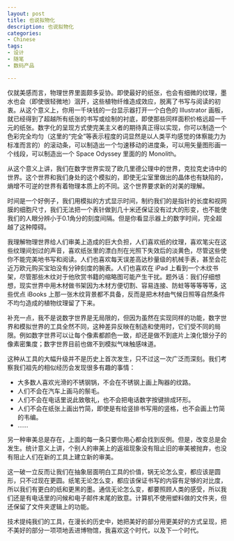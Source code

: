 ```yaml
---
layout: post
title: 也说拟物化
description: 也说拟物化
categories: 
- Chinese
tags: 
- 设计
- 随笔
- 数码产品

---
```







仅就美感而言，物理世界里面颇多妥协。即使最好的纸张，也会有细微的纹理，墨水也会（即使很轻微地）洇开，这些植物纤维造成效应，脱离了书写与阅读的初衷。从这个意义上，你用一千块钱的一台显示器打开一个白色的 Illustrator 画板，就已经得到了超越所有纸张的书写或绘制的衬底，即使那些同样面积价格远超一千元的纸张。数字化的呈现方式使完美主义者的期待真正得以实现，你可以制造一个色彩完全均匀（这里的“完全”等表示程度的词显然是以人类平均感觉的体察能力为标准而言的）的滚动条，可以制造出一个匀速移动的进度条，可以用矢量图形画一个线段，可以制造出一个 Space Odyssey 里面的的 Monolith。

从这个意义上讲，我们在数字世界实现了欧几里德公理中的世界，克拉克史诗中的世界。这个世界和我们身处的这个模拟的，即使无尘室里做出的晶体也有缺陷的，熵增不可逆的世界有着物理本质上的不同。这个世界要求新的对美的理解。

时间是一个好例子，我们用模拟的方式显示时间，制约我们的是指针的长度和视网膜的细胞尺寸，我们无法把一个表针做到几十米还保证没有过大的形变，也不能使我们的人眼分辨小于0.1角分的刻度间隔。但是你看显示器上的数字时间，完全超越了这种障碍。

我理解物理世界给人们审美上造成的巨大负担，人们喜欢纸的纹理，喜欢笔尖在这些纹理间划过的声音，喜欢纸张里的漂白剂在光照下失效后的淡黄色，尽管这些使你不能完美地书写和阅读。人们也喜欢每天误差高达秒量级的机械手表，甚至会花近万欧元购买宝珀没有分钟刻度的腕表。人们也喜欢在 iPad 上看到一个木纹书架，尽管那些木纹对于他欣赏书籍的缩略图可能产生干扰。题外话：我们仔细想想，现实世界中用木材做书架因为木材方便切割、容易连接、防蛀等等等等等，这些优点 iBooks 上那一张木纹背景都不具备，反而是把木材由气候日照等自然条件不均匀造成的植物纹理留了下来。

补充一点，我不是说数字世界是无局限的，但因为虽然在实现同样的功能，数字世界和模拟世界的工具全然不同，这种差异反映在制造和使用时，它们受不同的局限。例如数字世界可以让每个像素都颜色一致，却还是做不到底片上溴化银分子的像素密集度；数字世界目前也做不到模拟气味触感味道。

这种从工具的大幅升级并不是历史上首次发生，只不过这一次广泛而深刻。我们考察我们祖先的相似经历会发现很多有趣的事情：

- 大多数人喜欢光滑的不锈钢锅，不会在不锈钢上画上陶器的纹路。
- 人们不会在汽车上画马的鬃毛。
- 人们不会在电话里说此致敬礼，也不会把电话数字按键排成环形。
- 人们不会在纸张上画出竹简，即使是有给竖排书写用的竖格，也不会画上竹简的韦编。
- ……

另一种审美总是存在，上面的每一条只要你用心都会找到反例。但是，改变总是会发生。统计意义上讲，个别人的审美上的返祖现象没有阻止旧的审美被抛弃，也没有阻止人们在新的工具上建立新的审美。

这一破一立反而让我们在抽象层面明白工具的价值，锅无论怎么变，都应该是圆形，只不过现在更圆。纸笔无论怎么变，都应该保证书写的内容有足够的对比度，所以我们有更白的纸和更黑的墨。通信无论怎么变，都要照顾人类的感受，所以我们还是有电话里的问候和电子邮件末尾的致意。计算机不使用塑料做的文件夹，但还保留了文件夹逻辑上的功能。

技术提纯我们的工具，在漫长的历史中，她把美好的部分用更美好的方式呈现，把不美好的部分一项项地丢进博物馆，我喜欢这个时代，以及下一个时代。
